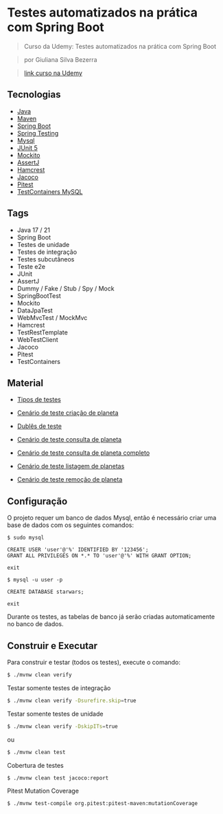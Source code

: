 # Testes automatizados na prática com Spring Boot

> Curso da Udemy: Testes automatizados na prática com Spring Boot

> por Giuliana Silva Bezerra

> [link curso na Udemy](https://www.udemy.com/course/testes-automatizados-na-pratica-com-spring-boot/)

## Tecnologias

- [Java](https://www.oracle.com/java/technologies/downloads/)
- [Maven](https://maven.apache.org/download.cgi)
- [Spring Boot](https://spring.io/projects/spring-boot)
- [Spring Testing](https://docs.spring.io/spring-framework/docs/current/reference/html/testing.html#testing-introduction)
- [Mysql](https://dev.mysql.com/downloads/mysql/)
- [JUnit 5](https://junit.org/junit5/docs/current/user-guide/)
- [Mockito](https://site.mockito.org)
- [AssertJ](https://github.com/assertj/assertj)
- [Hamcrest](http://hamcrest.org/JavaHamcrest/)
- [Jacoco](https://github.com/jacoco/jacoco)
- [Pitest](https://pitest.org)
- [TestContainers MySQL](https://java.testcontainers.org/modules/databases/mysql/)

## Tags

- Java 17 / 21
- Spring Boot
- Testes de unidade
- Testes de integração
- Testes subcutâneos
- Teste e2e
- JUnit
- AssertJ
- Dummy / Fake / Stub / Spy / Mock
- SpringBootTest
- Mockito
- DataJpaTest
- WebMvcTest / MockMvc
- Hamcrest
- TestRestTemplate
- WebTestClient
- Jacoco
- Pitest
- TestContainers

## Material

- [Tipos de testes](https://whimsical.com/tipos-de-teste-automatizado-XkSqgpqWZwnPaF1Kgz1maB)

- [Cenário de teste criação de planeta](files/Cenarios-de-Teste-Cadastro-de-Planeta.png)

- [Dublês de teste](https://whimsical.com/dubles-de-teste-BnVqRZNUeHWpCV3FKzXsgt)

- [Cenário de teste consulta de planeta](files/Cenários-de-Teste-Consulta-de-Planeta.png)

- [Cenário de teste consulta de planeta completo](files/Cenarios-de-Teste-Consulta-de-Planeta-Completo.png)

- [Cenário de teste listagem de planetas](files/Cenarios-de-Teste-Listagem-de-Planetas.png)

- [Cenário de teste remoção de planeta](files/Cenarios-de-Teste-Remocao-de-Planeta.png)

## Configuração

O projeto requer um banco de dados Mysql, então é necessário criar uma base de dados com os seguintes comandos:

```
$ sudo mysql

CREATE USER 'user'@'%' IDENTIFIED BY '123456';
GRANT ALL PRIVILEGES ON *.* TO 'user'@'%' WITH GRANT OPTION;

exit

$ mysql -u user -p

CREATE DATABASE starwars;

exit
```

Durante os testes, as tabelas de banco já serão criadas automaticamente no banco de dados.

## Construir e Executar

Para construir e testar (todos os testes), execute o comando:

```sh
$ ./mvnw clean verify
```

Testar somente testes de integração

```sh
$ ./mvnw clean verify -Dsurefire.skip=true
```

Testar somente testes de unidade

```sh
$ ./mvnw clean verify -DskipITs=true
```

ou

```sh
$ ./mvnw clean test
```

Cobertura de testes

```sh
$ ./mvnw clean test jacoco:report
```

Pitest Mutation Coverage

```sh
$ ./mvnw test-compile org.pitest:pitest-maven:mutationCoverage
```
